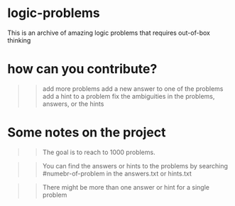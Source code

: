 # logic-problems
This is an archive of amazing logic problems that requires out-of-box thinking

# how can you contribute?

>> add more problems
>> add a new answer to one of the problems
>> add a hint to a problem
>> fix the ambiguities in the problems, answers, or the hints

# Some notes on the project

>> The goal is to reach to 1000 problems.

>> You can find the answers or hints to the problems by searching #numebr-of-problem in the answers.txt or hints.txt

>> There might be more than one answer or hint for a single problem 
